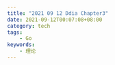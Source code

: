 ```yaml
---
title: "2021 09 12 Ddia Chapter3"
date: 2021-09-12T00:07:08+08:00
category: tech
tags:
    - Go
keywords:
    - 理论
---
```

